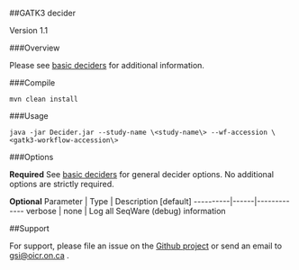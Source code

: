 ##GATK3 decider

Version 1.1

###Overview


Please see [basic deciders](https://seqware.github.io/docs/6-pipeline/basic_deciders) for additional information.



###Compile

```
mvn clean install
```

###Usage
```
java -jar Decider.jar --study-name \<study-name\> --wf-accession \<gatk3-workflow-accession\>
```

###Options

**Required**
See [basic deciders](https://seqware.github.io/docs/6-pipeline/basic_deciders) for general decider options. No additional options are strictly required.

**Optional**
Parameter | Type | Description \[default\]
----------|------|-------------
verbose | none | Log all SeqWare (debug) information


##Support

For support, please file an issue on the [Github project](https://github.com/oicr-gsi) or send an email to gsi@oicr.on.ca .
